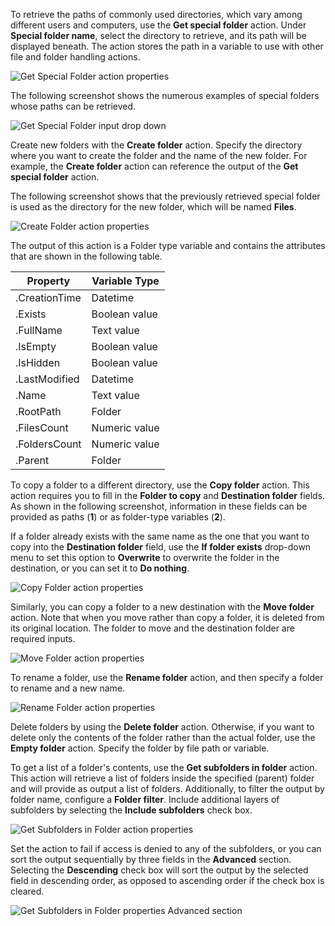 To retrieve the paths of commonly used directories, which vary among different users and computers, use the **Get special folder** action. Under **Special folder name**, select the directory to retrieve, and its path will be displayed beneath. The action stores the path in a variable to use with other file and folder handling actions.

![Get Special Folder action properties](..\media\get-special-folder-action-properties.png)
 
The following screenshot shows the numerous examples of special folders whose paths can be retrieved.

![Get Special Folder input drop down](..\media\get-special-folder-action-properties-continued.png)
 
Create new folders with the **Create folder** action. Specify the directory where you want to create the folder and the name of the new folder. For example, the **Create folder** action can reference the output of the **Get special folder** action.

The following screenshot shows that the previously retrieved special folder is used as the directory for the new folder, which will be named **Files**.

![Create Folder action properties](..\media\create-folder-action-properties.png)
 
The output of this action is a Folder type variable and contains the attributes that are shown in the following table.

|Property|Variable Type|
|-----|-----|
|.CreationTime|Datetime|
|.Exists|Boolean value|
|.FullName|Text value|
|.IsEmpty|Boolean value|
|.IsHidden|Boolean value|
|.LastModified|Datetime|
|.Name|Text value|
|.RootPath|Folder|
|.FilesCount|Numeric value|
|.FoldersCount|Numeric value|
|.Parent|Folder|
 
To copy a folder to a different directory, use the **Copy folder** action. This action requires you to fill in the **Folder to copy** and **Destination folder** fields. As shown in the following screenshot, information in these fields can be provided as paths (**1**) or as folder-type variables (**2**). 

If a folder already exists with the same name as the one that you want to copy into the **Destination folder** field, use the **If folder exists** drop-down menu to set this option to **Overwrite** to overwrite the folder in the destination, or you can set it to **Do nothing**.

![Copy Folder action properties](..\media\copy-folder-action-properties.png)
 
Similarly, you can copy a folder to a new destination with the **Move folder** action. Note that when you move rather than copy a folder, it is deleted from its original location. The folder to move and the destination folder are required inputs.

![Move Folder action properties](..\media\move-folder-action-properties.png)
 
 
To rename a folder, use the **Rename folder** action, and then specify a folder to rename and a new name.

![Rename Folder action properties](..\media\rename-folder-action-properties.png)
 
Delete folders by using the **Delete folder** action. Otherwise, if you want to delete only the contents of the folder rather than the actual folder, use the **Empty folder** action. Specify the folder by file path or variable. 

To get a list of a folder's contents, use the **Get subfolders in folder** action. This action will retrieve a list of folders inside the specified (parent) folder and will provide as output a list of folders. Additionally, to filter the output by folder name, configure a **Folder filter**. Include additional layers of subfolders by selecting the **Include subfolders** check box.

![Get Subfolders in Folder action properties](..\media\get-subfolders-in-folder-action-properties.png)
 
Set the action to fail if access is denied to any of the subfolders, or you can sort the output sequentially by three fields in the **Advanced** section. Selecting the **Descending** check box will sort the output by the selected field in descending order, as opposed to ascending order if the check box is cleared.

![Get Subfolders in Folder properties Advanced section](..\media\get-subfolders-in-folder-properties-advanced-tab.png)
 
